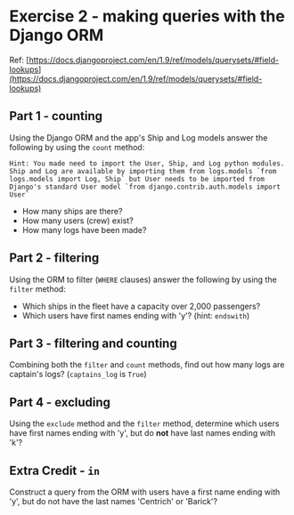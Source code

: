 # Exercise 2 - making queries with the Django ORM

Ref: [https://docs.djangoproject.com/en/1.9/ref/models/querysets/#field-lookups](https://docs.djangoproject.com/en/1.9/ref/models/querysets/#field-lookups)

## Part 1 - counting

Using the Django ORM and the app's Ship and Log models answer the following by using the `count` method:

    Hint: You made need to import the User, Ship, and Log python modules. Ship and Log are available by importing them from logs.models `from logs.models import Log, Ship` but User needs to be imported from Django's standard User model `from django.contrib.auth.models import User`

 - How many ships are there?
 - How many users (crew) exist?
 - How many logs have been made?

## Part 2 - filtering

Using the ORM to filter (`WHERE` clauses) answer the following by using the `filter` method:

- Which ships in the fleet have a capacity over 2,000 passengers?
- Which users have first names ending with 'y'? (hint: `endswith`)

## Part 3 - filtering and counting

Combining both the `filter` and `count` methods, find out how many logs are captain's logs? (`captains_log` is `True`)


## Part 4 - excluding

Using the `exclude` method and the `filter` method, determine which users have first names ending with 'y', but do **not** have last names ending with 'k'? 


## Extra Credit - `in`

Construct a query from the ORM with users have a first name ending with 'y', but do not have the last names 'Centrich' or 'Barick'?

